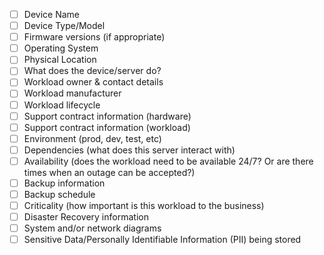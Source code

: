 - [ ] Device Name
- [ ] Device Type/Model
- [ ] Firmware versions (if appropriate)
- [ ] Operating System
- [ ] Physical Location
- [ ] What does the device/server do?
- [ ] Workload owner & contact details
- [ ] Workload manufacturer
- [ ] Workload lifecycle
- [ ] Support contract information (hardware)
- [ ] Support contract information (workload)
- [ ] Environment (prod, dev, test, etc)
- [ ] Dependencies (what does this server interact with)
- [ ] Availability (does the workload need to be available 24/7? Or are there times when an outage can be accepted?)
- [ ] Backup information
- [ ] Backup schedule
- [ ] Criticality (how important is this workload to the business)
- [ ] Disaster Recovery information
- [ ] System and/or network diagrams
- [ ] Sensitive Data/Personally Identifiable Information (PII) being stored